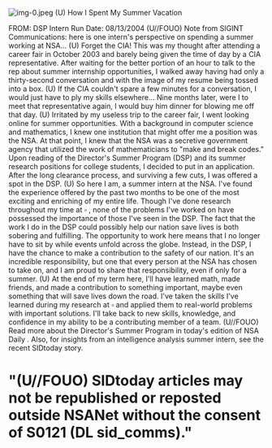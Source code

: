 ![img-0.jpeg](img-0.jpeg)
(U) How I Spent My Summer Vacation

FROM:
DSP Intern
Run Date: 08/13/2004
(U//FOUO) Note from SIGINT Communications: here is one intern's perspective on spending a summer working at NSA...
(U) Forget the CIA! This was my thought after attending a career fair in October 2003 and barely being given the time of day by a CIA representative. After waiting for the better portion of an hour to talk to the rep about summer internship opportunities, I walked away having had only a thirty-second conversation and with the image of my resume being tossed into a box.
(U) If the CIA couldn't spare a few minutes for a conversation, I would just have to ply my skills elsewhere... Nine months later, were I to meet that representative again, I would buy him dinner for blowing me off that day.
(U) Irritated by my useless trip to the career fair, I went looking online for summer opportunities. With a background in computer science and mathematics, I knew one institution that might offer me a position was the NSA. At that point, I knew that the NSA was a secretive government agency that utilized the work of mathematicians to "make and break codes." Upon reading of the Director's Summer Program (DSP) and its summer research positions for college students, I decided to put in an application. After the long clearance process, and surviving a few cuts, I was offered a spot in the DSP.
(U) So here I am, a summer intern at the NSA. I've found the experience offered by the past two months to be one of the most exciting and enriching of my entire life. Though I've done research throughout my time at $\square$ , none of the problems I've worked on have possessed the importance of those I've seen in the DSP. The fact that the work I do in the DSP could possibly help our nation save lives is both sobering and fulfilling. The opportunity to work here means that I no longer have to sit by while events unfold across the globe. Instead, in the DSP, I have the chance to make a contribution to the safety of our nation. It's an incredible responsibility, but one that every person at the NSA has chosen to take on, and I am proud to share that responsibility, even if only for a summer.
(U) At the end of my term here, I'll have learned math, made friends, and made a contribution to something important, maybe even something that will save lives down the road. I've taken the skills I've learned during my research at $\square$ and applied them to real-world problems with important solutions. I'll take back to new skills, knowledge, and confidence in my ability to be a contributing member of a team.
(U//FOUO) Read more about the Director's Summer Program in today's edition of NSA Daily . Also, for insights from an intelligence analysis summer intern, see the recent SIDtoday story.

# "(U//FOUO) SIDtoday articles may not be republished or reposted outside NSANet without the consent of S0121 (DL sid_comms)."


